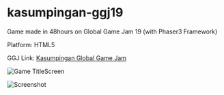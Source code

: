 # kasumpingan-ggj19
Game made in 48hours on Global Game Jam 19 (with Phaser3 Framework)

Platform: HTML5

GGJ Link: [Kasumpingan Global Game Jam](https://globalgamejam.org/2019/games/kasumpingan)

![Game TitleScreen](https://i.imgur.com/DOfpnEv.png)

![Screenshot](https://ggj.s3.amazonaws.com/styles/feature_image__wide/games/screenshots/ingame_slide.png)
